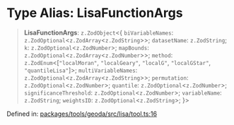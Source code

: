 # Type Alias: LisaFunctionArgs

> **LisaFunctionArgs**: `z.ZodObject`\<\{ `biVariableNames`: `z.ZodOptional`\<`z.ZodArray`\<`z.ZodString`\>\>; `datasetName`: `z.ZodString`; `k`: `z.ZodOptional`\<`z.ZodNumber`\>; `mapBounds`: `z.ZodOptional`\<`z.ZodArray`\<`z.ZodNumber`\>\>; `method`: `z.ZodEnum`\<\[`"localMoran"`, `"localGeary"`, `"localG"`, `"localGStar"`, `"quantileLisa"`\]\>; `multiVariableNames`: `z.ZodOptional`\<`z.ZodArray`\<`z.ZodString`\>\>; `permutation`: `z.ZodOptional`\<`z.ZodNumber`\>; `quantile`: `z.ZodOptional`\<`z.ZodNumber`\>; `significanceThreshold`: `z.ZodOptional`\<`z.ZodNumber`\>; `variableName`: `z.ZodString`; `weightsID`: `z.ZodOptional`\<`z.ZodString`\>; \}\>

Defined in: [packages/tools/geoda/src/lisa/tool.ts:16](https://github.com/GeoDaCenter/openassistant/blob/bf312b357cb340f1f76fa8b62441fb39bcbce0ce/packages/tools/geoda/src/lisa/tool.ts#L16)
